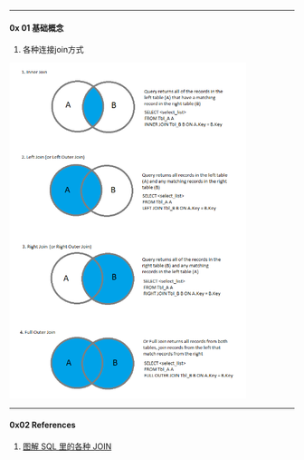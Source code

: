 

---

#### 0x 01 基础概念


1. 各种连接join方式

<img src="./images/sql-joins-vis-rep-1.png" style="zoom:60%" />

---
#### 0x02 References
1. [图解 SQL 里的各种 JOIN](https://zhuanlan.zhihu.com/p/29234064)
